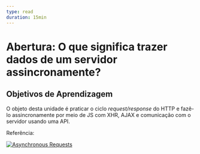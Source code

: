 ```yaml
---
type: read
duration: 15min
---
```


# Abertura: O que significa trazer dados de um servidor assincronamente?

## Objetivos de Aprendizagem

O objeto desta unidade é praticar o ciclo _request/response_ do HTTP e fazê-lo
assincronamente por meio de JS com XHR, AJAX e comunicação com o servidor usando
uma API.

Referência:

[![Asynchronous
Requests](https://img.youtube.com/vi/P5JlebbqzTQ/0.jpg)](https://youtu.be/P5JlebbqzTQ)
